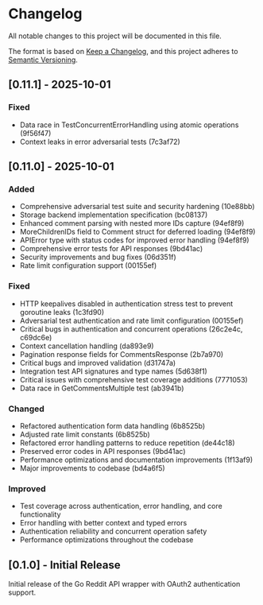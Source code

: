 # Changelog

All notable changes to this project will be documented in this file.

The format is based on [Keep a Changelog](https://keepachangelog.com/en/1.0.0/),
and this project adheres to [Semantic Versioning](https://semver.org/spec/v2.0.0.html).

## [0.11.1] - 2025-10-01

### Fixed
- Data race in TestConcurrentErrorHandling using atomic operations (9f56f47)
- Context leaks in error adversarial tests (7c3af72)

## [0.11.0] - 2025-10-01

### Added
- Comprehensive adversarial test suite and security hardening (10e88bb)
- Storage backend implementation specification (bc08137)
- Enhanced comment parsing with nested more IDs capture (94ef8f9)
- MoreChildrenIDs field to Comment struct for deferred loading (94ef8f9)
- APIError type with status codes for improved error handling (94ef8f9)
- Comprehensive error tests for API responses (9bd41ac)
- Security improvements and bug fixes (06d351f)
- Rate limit configuration support (00155ef)

### Fixed
- HTTP keepalives disabled in authentication stress test to prevent goroutine leaks (1c3fd90)
- Adversarial test authentication and rate limit configuration (00155ef)
- Critical bugs in authentication and concurrent operations (26c2e4c, c69dc6e)
- Context cancellation handling (da893e9)
- Pagination response fields for CommentsResponse (2b7a970)
- Critical bugs and improved validation (d31747a)
- Integration test API signatures and type names (5d638f1)
- Critical issues with comprehensive test coverage additions (7771053)
- Data race in GetCommentsMultiple test (ab3941b)

### Changed
- Refactored authentication form data handling (6b8525b)
- Adjusted rate limit constants (6b8525b)
- Refactored error handling patterns to reduce repetition (de44c18)
- Preserved error codes in API responses (9bd41ac)
- Performance optimizations and documentation improvements (1f13af9)
- Major improvements to codebase (bd4a6f5)

### Improved
- Test coverage across authentication, error handling, and core functionality
- Error handling with better context and typed errors
- Authentication reliability and concurrent operation safety
- Performance optimizations throughout the codebase

## [0.1.0] - Initial Release

Initial release of the Go Reddit API wrapper with OAuth2 authentication support.
